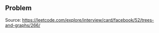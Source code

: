 Problem
-------

Source: https://leetcode.com/explore/interview/card/facebook/52/trees-and-graphs/266/
